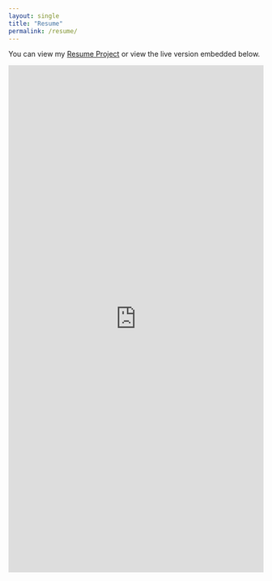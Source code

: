 ```yaml
---
layout: single
title: "Resume"
permalink: /resume/
---
```


You can view my [Resume Project](https://fromtheboonies.github.io/resume/) or view the live version embedded below.

<iframe src="https://fromtheboonies.github.io/resume/" width="100%" height="1000px" frameborder="0" style="background-color: white"></iframe>
